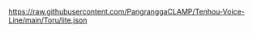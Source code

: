 [https://raw.githubusercontent.com/PangranggaCLAMP/Tenhou-Voice-Line/main/Toru/lite.json
](https://Tenhou-Voice-Line.github.PangranggaCLAMP.me/lite.json)
